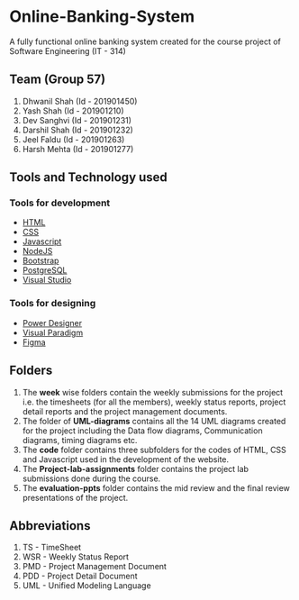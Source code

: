 # Online-Banking-System
A fully functional online banking system created for the course project of Software Engineering (IT - 314)

## Team (Group 57)
1. Dhwanil Shah (Id - 201901450)
2. Yash Shah (Id - 201901210)
3. Dev Sanghvi (Id - 201901231)
4. Darshil Shah (Id - 201901232)
5. Jeel Faldu (Id - 201901263)
6. Harsh Mehta (Id - 201901277)

## Tools and Technology used

### Tools for development
- [HTML](https://developer.mozilla.org/en-US/docs/Web/HTML)
- [CSS](https://developer.mozilla.org/en-US/docs/Web/CSS)
- [Javascript](https://developer.mozilla.org/en-US/docs/Web/JavaScript)
- [NodeJS](https://nodejs.org/en/)
- [Bootstrap](https://getbootstrap.com/)
- [PostgreSQL](https://www.postgresql.org/)
- [Visual Studio](https://visualstudio.microsoft.com/)

### Tools for designing
- [Power Designer]()
- [Visual Paradigm](https://www.visual-paradigm.com/)
- [Figma](https://www.figma.com/)

## Folders

1. The **week** wise folders contain the weekly submissions for the project i.e. the timesheets (for all the members), weekly status reports, project detail reports and the project management documents.
2. The folder of **UML-diagrams** contains all the 14 UML diagrams created for the project including the Data flow diagrams, Communication diagrams, timing diagrams etc.
3. The **code** folder contains three subfolders for the codes of HTML, CSS and Javascript used in the development of the website.
4. The **Project-lab-assignments** folder contains the project lab submissions done during the course.
5. The **evaluation-ppts** folder contains the mid review and the final review presentations of the project.

## Abbreviations
1. TS - TimeSheet
2. WSR - Weekly Status Report
3. PMD - Project Management Document
4. PDD - Project Detail Document
5. UML - Unified Modeling Language



